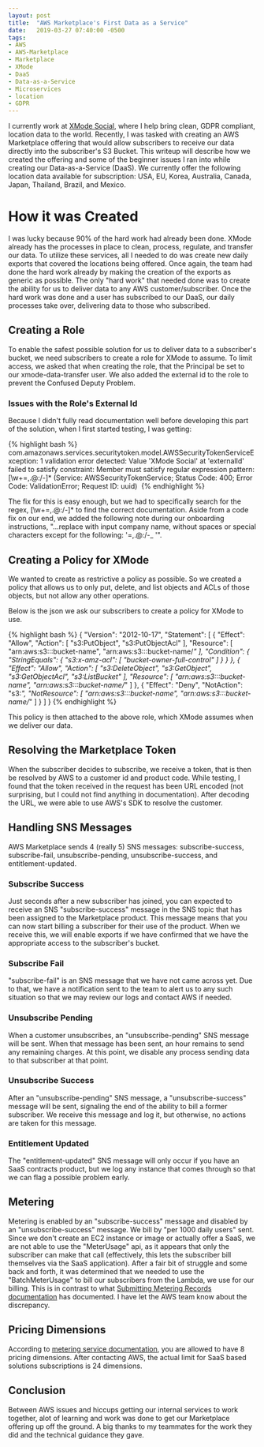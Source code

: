 ```yaml
---
layout: post
title:  "AWS Marketplace's First Data as a Service"
date:   2019-03-27 07:40:00 -0500
tags:
- AWS
- AWS-Marketplace
- Marketplace
- XMode
- DaaS
- Data-as-a-Service
- Microservices
- location
- GDPR
---
```


I currently work at [XMode Social](https://xmode.io/), where I help bring clean, GDPR compliant, location data to the world.  Recently, I was tasked with creating an AWS Marketplace offering that would allow subscribers to receive our data directly into the subscriber's S3 Bucket.  This writeup will describe how we created the offering and some of the beginner issues I ran into while creating our Data-as-a-Service (DaaS).  We currently offer the following location data available for subscription: USA, EU, Korea, Australia, Canada, Japan, Thailand, Brazil, and Mexico.

# How it was Created

I was lucky because 90% of the hard work had already been done.  XMode already has the processes in place to clean, process, regulate, and transfer our data.  To utilize these services, all I needed to do was create new daily exports that covered the locations being offered.  Once again, the team had done the hard work already by making the creation of the exports as generic as possible.  The only "hard work" that needed done was to create the ability for us to deliver data to any AWS customer/subscriber.  Once the hard work was done and a user has subscribed to our DaaS, our daily processes take over, delivering data to those who subscribed.

## Creating a Role

To enable the safest possible solution for us to deliver data to a subscriber's bucket, we need subscribers to create a role for XMode to assume.  To limit access, we asked that when creating the role, that the Principal be set to our xmode-data-transfer user.  We also added the external id to the role to prevent the Confused Deputy Problem.

### Issues with the Role's External Id

Because I didn't fully read documentation well before developing this part of the solution, when I first started testing, I was getting:

{% highlight bash %}
com.amazonaws.services.securitytoken.model.AWSSecurityTokenServiceException: 1 validation error detected: Value 'XMode Social' at 'externalId' failed to satisfy constraint: Member must satisfy regular expression pattern: [\w+=,.@:\/-]* (Service: AWSSecurityTokenService; Status Code: 400; Error Code: ValidationError; Request ID: uuid) 
{% endhighlight %}

The fix for this is easy enough, but we had to specifically search for the regex, [\w+=,.@:\/-]* to find the correct documentation.  Aside from a code fix on our end, we added the following note during our onboarding instructions, "...replace with input company name, without spaces or special characters except for the following: '=,.@:/-_ '".

## Creating a Policy for XMode

We wanted to create as restrictive a policy as possible. So we created a policy that allows us to only put, delete, and list objects and ACLs of those objects, but not allow any other operations.

Below is the json we ask our subscribers to create a policy for XMode to use.

{% highlight bash %}
{
    "Version": "2012-10-17",
    "Statement": [
        {
            "Effect": "Allow",
            "Action": [
                "s3:PutObject",
                "s3:PutObjectAcl"
            ],
            "Resource": [
                "arn:aws:s3:::bucket-name",
                "arn:aws:s3:::bucket-name/*"
            ],
            "Condition": {
                "StringEquals": {
                    "s3:x-amz-acl": [
                        "bucket-owner-full-control"
                    ]
                }
            }
        },
        {
            "Effect": "Allow",
            "Action": [
                "s3:DeleteObject",
                "s3:GetObject",
                "s3:GetObjectAcl",
                "s3:ListBucket"
            ],
            "Resource": [
                "arn:aws:s3:::bucket-name",
                "arn:aws:s3:::bucket-name/*"
            ]
        },
        {
            "Effect": "Deny",
            "NotAction": "s3:*",
            "NotResource": [
                "arn:aws:s3:::bucket-name",
                "arn:aws:s3:::bucket-name/*"
            ]
        }
    ]
}
{% endhighlight %}

This policy is then attached to the above role, which XMode assumes when we deliver our data.

## Resolving the Marketplace Token

When the subscriber decides to subscribe, we receive a token, that is then be resolved by AWS to a customer id and product code.  While testing, I found that the token received in the request has been URL encoded (not surprising, but I could not find anything in documentation).  After decoding the URL, we were able to use AWS's SDK to resolve the customer.

## Handling SNS Messages

AWS Marketplace sends 4 (really 5) SNS messages: subscribe-success, subscribe-fail, unsubscribe-pending, unsubscribe-success, and entitlement-updated.

### Subscribe Success
Just seconds after a new subscriber has joined, you can expected to receive an SNS "subscribe-success" message in the SNS  topic that has been assigned to the Marketplace product.  This message means that you can now start billing a subscriber for their use of the product.  When we receive this, we will enable exports if we have confirmed that we have the appropriate access to the subscriber's bucket.

### Subscribe Fail
"subscribe-fail" is an SNS message that we have not came across yet.  Due to that, we have a notification sent to the team to alert us to any such situation so that we may review our logs and contact AWS if needed.

### Unsubscribe Pending
When a customer unsubscribes, an "unsubscribe-pending" SNS message will be sent.  When that message has been sent, an hour remains to send any remaining charges.  At this point, we disable any process sending data to that subscriber at that point.

### Unsubscribe Success
After an "unsubscribe-pending" SNS message, a "unsubscribe-success" message will be sent, signaling the end of the ability to bill a former subscriber.  We receive this message and log it, but otherwise, no actions are taken for this message.

### Entitlement Updated

The "entitlement-updated" SNS message will only occur if you have an SaaS contracts product, but we log any instance that comes through so that we can flag a possible problem early.

## Metering

Metering is enabled by an "subscribe-success" message and disabled by an "unsubscribe-success" message.  We bill by "per 1000 daily users" sent.  Since we don't create an EC2 instance or image or actually offer a SaaS, we are not able to use the "MeterUsage" api, as it appears that only the subscriber can make that call (effectively, this lets the subscriber bill themselves via the SaaS application).  After a fair bit of struggle and some back and forth, it was determined that we needed to use the "BatchMeterUsage" to bill our subscribers from the Lambda, we use for our billing.  This is in contrast to what [Submitting Metering Records documentation](https://docs.aws.amazon.com/marketplacemetering/latest/APIReference/Welcome.html) has documented.  I have let the AWS team know about the discrepancy.

## Pricing Dimensions

According to [metering service documentation](https://docs.aws.amazon.com/marketplace/latest/userguide/metering-service.html), you are allowed to have 8 pricing dimensions.  After contacting AWS, the actual limit for SaaS based solutions subscriptions is 24 dimensions.

## Conclusion

Between AWS issues and hiccups getting our internal services to work together, alot of learning and work was done to get our Marketplace offering up off the ground.  A big thanks to my teammates for the work they did and the technical guidance they gave.
